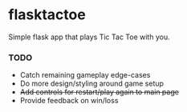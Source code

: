 flasktactoe
===========

Simple flask app that plays Tic Tac Toe with you.


### TODO ###

+ Catch remaining gameplay edge-cases
+ Do more design/styling around game setup
+ ~~Add controls for restart/play again to main page~~
+ Provide feedback on win/loss
